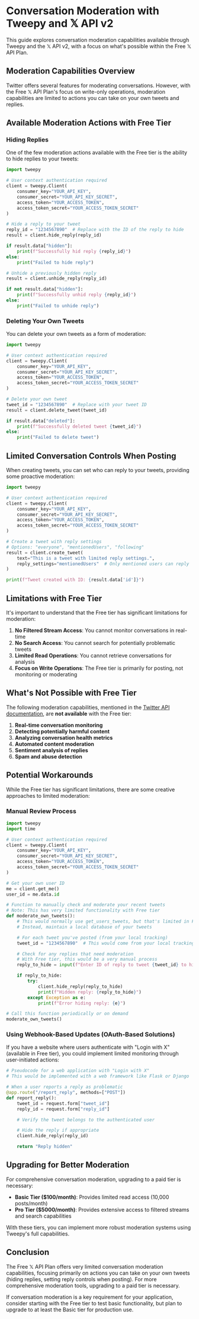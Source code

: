 # Conversation Moderation with Tweepy and 𝕏 API v2

This guide explores conversation moderation capabilities available through Tweepy and the 𝕏 API v2, with a focus on what's possible within the Free 𝕏 API Plan.

## Moderation Capabilities Overview

Twitter offers several features for moderating conversations. However, with the Free 𝕏 API Plan's focus on write-only operations, moderation capabilities are limited to actions you can take on your own tweets and replies.

## Available Moderation Actions with Free Tier

### Hiding Replies

One of the few moderation actions available with the Free tier is the ability to hide replies to your tweets:

```python
import tweepy

# User context authentication required
client = tweepy.Client(
    consumer_key="YOUR_API_KEY",
    consumer_secret="YOUR_API_KEY_SECRET",
    access_token="YOUR_ACCESS_TOKEN",
    access_token_secret="YOUR_ACCESS_TOKEN_SECRET"
)

# Hide a reply to your tweet
reply_id = "1234567890"  # Replace with the ID of the reply to hide
result = client.hide_reply(reply_id)

if result.data["hidden"]:
    print(f"Successfully hid reply {reply_id}")
else:
    print("Failed to hide reply")

# Unhide a previously hidden reply
result = client.unhide_reply(reply_id)

if not result.data["hidden"]:
    print(f"Successfully unhid reply {reply_id}")
else:
    print("Failed to unhide reply")
```

### Deleting Your Own Tweets

You can delete your own tweets as a form of moderation:

```python
import tweepy

# User context authentication required
client = tweepy.Client(
    consumer_key="YOUR_API_KEY",
    consumer_secret="YOUR_API_KEY_SECRET",
    access_token="YOUR_ACCESS_TOKEN",
    access_token_secret="YOUR_ACCESS_TOKEN_SECRET"
)

# Delete your own tweet
tweet_id = "1234567890"  # Replace with your tweet ID
result = client.delete_tweet(tweet_id)

if result.data["deleted"]:
    print(f"Successfully deleted tweet {tweet_id}")
else:
    print("Failed to delete tweet")
```

## Limited Conversation Controls When Posting

When creating tweets, you can set who can reply to your tweets, providing some proactive moderation:

```python
import tweepy

# User context authentication required
client = tweepy.Client(
    consumer_key="YOUR_API_KEY",
    consumer_secret="YOUR_API_KEY_SECRET",
    access_token="YOUR_ACCESS_TOKEN",
    access_token_secret="YOUR_ACCESS_TOKEN_SECRET"
)

# Create a tweet with reply settings
# Options: "everyone", "mentionedUsers", "following"
result = client.create_tweet(
    text="This is a tweet with limited reply settings.",
    reply_settings="mentionedUsers"  # Only mentioned users can reply
)

print(f"Tweet created with ID: {result.data['id']}")
```

## Limitations with Free Tier

It's important to understand that the Free tier has significant limitations for moderation:

1. **No Filtered Stream Access**: You cannot monitor conversations in real-time
2. **No Search Access**: You cannot search for potentially problematic tweets
3. **Limited Read Operations**: You cannot retrieve conversations for analysis
4. **Focus on Write Operations**: The Free tier is primarily for posting, not monitoring or moderating

## What's Not Possible with Free Tier

The following moderation capabilities, mentioned in the [Twitter API documentation](https://docs.x.com/x-api/what-to-build#moderate-conversations-for-health-and-safety), are **not available** with the Free tier:

1. **Real-time conversation monitoring**
2. **Detecting potentially harmful content**
3. **Analyzing conversation health metrics**
4. **Automated content moderation**
5. **Sentiment analysis of replies**
6. **Spam and abuse detection**

## Potential Workarounds

While the Free tier has significant limitations, there are some creative approaches to limited moderation:

### Manual Review Process

```python
import tweepy
import time

# User context authentication required
client = tweepy.Client(
    consumer_key="YOUR_API_KEY",
    consumer_secret="YOUR_API_KEY_SECRET",
    access_token="YOUR_ACCESS_TOKEN",
    access_token_secret="YOUR_ACCESS_TOKEN_SECRET"
)

# Get your own user ID
me = client.get_me()
user_id = me.data.id

# Function to manually check and moderate your recent tweets
# Note: This has very limited functionality with Free tier
def moderate_own_tweets():
    # This would normally use get_users_tweets, but that's limited in Free tier
    # Instead, maintain a local database of your tweets

    # For each tweet you've posted (from your local tracking)
    tweet_id = "1234567890"  # This would come from your local tracking

    # Check for any replies that need moderation
    # With Free tier, this would be a very manual process
    reply_to_hide = input(f"Enter ID of reply to tweet {tweet_id} to hide (or press enter to skip): ")

    if reply_to_hide:
        try:
            client.hide_reply(reply_to_hide)
            print(f"Hidden reply: {reply_to_hide}")
        except Exception as e:
            print(f"Error hiding reply: {e}")

# Call this function periodically or on demand
moderate_own_tweets()
```

### Using Webhook-Based Updates (OAuth-Based Solutions)

If you have a website where users authenticate with "Login with X" (available in Free tier), you could implement limited monitoring through user-initiated actions:

```python
# Pseudocode for a web application with "Login with X"
# This would be implemented with a web framework like Flask or Django

# When a user reports a reply as problematic
@app.route("/report_reply", methods=["POST"])
def report_reply():
    tweet_id = request.form["tweet_id"]
    reply_id = request.form["reply_id"]

    # Verify the tweet belongs to the authenticated user

    # Hide the reply if appropriate
    client.hide_reply(reply_id)

    return "Reply hidden"
```

## Upgrading for Better Moderation

For comprehensive conversation moderation, upgrading to a paid tier is necessary:

- **Basic Tier ($100/month)**: Provides limited read access (10,000 posts/month)
- **Pro Tier ($5000/month)**: Provides extensive access to filtered streams and search capabilities

With these tiers, you can implement more robust moderation systems using Tweepy's full capabilities.

## Conclusion

The Free 𝕏 API Plan offers very limited conversation moderation capabilities, focusing primarily on actions you can take on your own tweets (hiding replies, setting reply controls when posting). For more comprehensive moderation tools, upgrading to a paid tier is necessary.

If conversation moderation is a key requirement for your application, consider starting with the Free tier to test basic functionality, but plan to upgrade to at least the Basic tier for production use.

